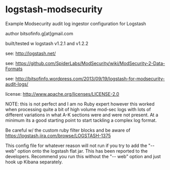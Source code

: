 logstash-modsecurity
====================

Example Modsecurity audit log ingestor configuration for Logstash

author bitsofinfo.g[at]gmail.com
 
built/tested w logstash v1.2.1 and v1.2.2

see: http://logstash.net/

see: https://github.com/SpiderLabs/ModSecurity/wiki/ModSecurity-2-Data-Formats

see: http://bitsofinfo.wordpress.com/2013/09/19/logstash-for-modsecurity-audit-logs/

license: http://www.apache.org/licenses/LICENSE-2.0 

NOTE: this is not perfect and I am no Ruby expert however this worked when processing quite a bit of high volume mod-sec logs with lots of different variations in what A-K sections were and were not present. At a minimum its a good starting point to start tackling a complex log format.

Be careful w/ the custom ruby filter blocks and be aware of https://logstash.jira.com/browse/LOGSTASH-1375

This config file for whatever reason will not run if you try to add the "-- web" option onto the logstash flat jar. This has been reported to the developers. Recommend you run this without the "-- web" option and just hook up Kibana separately.



